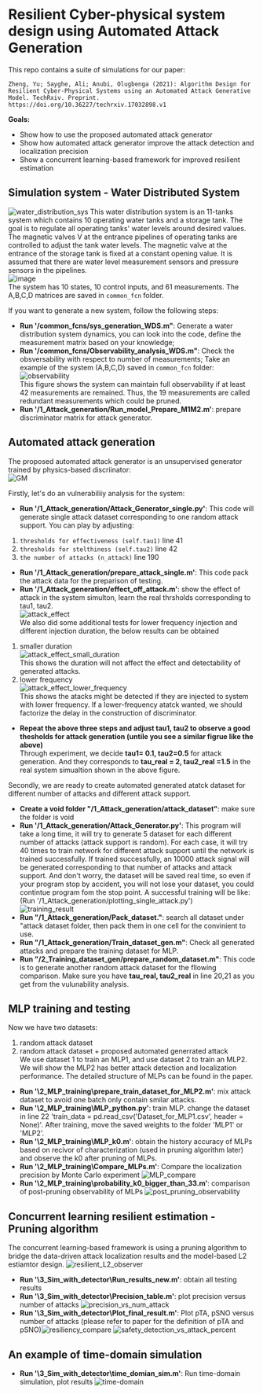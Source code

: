 # Resilient Cyber-physical system design using Automated Attack Generation

This repo contains a suite of simulations for our paper:
```
Zheng, Yu; Sayghe, Ali; Anubi, Olugbenga (2021): Algorithm Design for Resilient Cyber-Physical Systems using an Automated Attack Generative Model. TechRxiv. Preprint. https://doi.org/10.36227/techrxiv.17032898.v1 
```

**Goals:**
- Show how to use the proposed automated attack generator
- Show how automated attack generator improve the attack detection and localization precision
- Show a concurrent learning-based framework for improved resilient estimation 

## Simulation system - Water Distributed System
![water_distribution_sys](https://user-images.githubusercontent.com/36635562/160011533-44149d2e-43c4-482a-a2c6-857bbddde641.png)
This water distribution system is an 11-tanks system which contains 10 operating water tanks and a storage tank. The goal is to regulate all operating tanks' water levels around desired values. The magnetic valves V at the entrance pipelines of operating tanks are controlled to adjust the tank water levels. The magnetic valve at the entrance of the storage tank is fixed at a constant opening value. It is assumed that there are water level measurement sensors and pressure sensors in the pipelines. <br>
![image](https://user-images.githubusercontent.com/36635562/127782515-0093f227-5820-4f9f-833d-1b3d1a3a1ab7.png) <br>
The system has 10 states, 10 control inputs, and 61 measurements. The A,B,C,D matrices are saved in `common_fcn` folder. <br>

If you want to generate a new system, follow the following steps:
- **Run '/common_fcns/sys_generation_WDS.m"**: Generate a water distribution system dynamics, you can look into the code, define the measurement matrix based on your knowledge;
- **Run '/common_fcns/Observability_analysis_WDS.m"**: Check the obsversability with respect to number of measurements; Take an example of the system (A,B,C,D) saved in  `common_fcn` folder: <br>
![observability](https://user-images.githubusercontent.com/36635562/160013415-da7938e0-51be-4d58-b60c-a0f4eba4582f.png) <br>
This figure shows the system can maintain full observability if at least 42 measurements are remained. Thus, the 19 measurements are called redundant measurements which could be pruned.
- **Run '/1_Attack_generation/Run_model_Prepare_M1M2.m'**: prepare discriminator matrix for attack generator.

## Automated attack generation
The proposed automated attack generator is an unsupervised generator trained by physics-based discriinator: <br>
![GM](https://user-images.githubusercontent.com/36635562/160014073-44b53d3f-2b8f-4b7f-8a74-841dd64a8f2d.png)
 
Firstly, let's do an vulnerabiliiy analysis for the system:
- **Run '/1_Attack_generation/Attack_Generator_single.py'**: This code will generate single attack dataset corresponding to one random attack support. You can play by adjusting:
1. `thresholds for effectiveness (self.tau1)` line 41
2. `thresholds for stelthiness (self.tau2)` line 42
3. `the number of attacks (n_attack)`  line 190
- **Run '/1_Attack_generation/prepare_attack_single.m'**: This code pack the attack data for the preparison of testing.
- **Run '/1_Attack_generation/effect_off_attack.m'**: show the effect of attack in the system simulton, learn the real thrsholds corresponding to tau1, tau2. <br>
![attack_effect](https://user-images.githubusercontent.com/36635562/160015015-e60ceb22-73d2-435d-8860-5ac157723c2a.png)<br>
We also did some additional tests for lower frequency injection and different injection duration, the below results can be obtained
1. smaller duration <br>
![attack_effect_small_duration](https://user-images.githubusercontent.com/36635562/160017078-715896ca-b4d4-4d4d-aea8-3daef4c54fea.png) <br>
This shows the duration will not affect the effect and detectability of generated attacks.
2. lower frequency <br>
![attack_effect_lower_frequency](https://user-images.githubusercontent.com/36635562/160017101-27267c58-4dd3-4f71-8233-10d9eb771b58.png) <br>
This shows the atacks might be detected if they are injected to system with lower frequency. If a lower-frequency atatck wanted, we should factorize the delay in the construction of discriminator. 
- **Repeat the above three steps and adjust tau1, tau2 to observe a good thesholds for attack generation (untile you see a similar figrue like the above)** <br>
Through experiment, we decide **tau1= 0.1, tau2=0.5** for attack generation. And they corresponds to **tau_real = 2, tau2_real =1.5** in the real system simualtion shown in the above figure. <br>

Secondly, we are ready to create automated generated atatck dataset for different number of attacks and different attack support.
-  **Create a void folder "/1_Attack_generation/attack_dataset"**: make sure the folder is void
-  **Run '/1_Attack_generation/Attack_Generator.py'**: This program will take a long time, it will try to generate 5 dataset for each different number of attacks (attack support is random). For each case, it will try 40 times to train network for different attack support until the network is trained successfully. If trained successfully, an 10000 attack signal will be generated corresponding to that number of attacks and attack support. And don't worry, the dataset will be saved real time, so even if your program stop by accident, you will not lose your dataset, you could contintue program fom the stop point. A successful training will be like: (Run '/1_Attack_generation/plotting_single_attack.py') <br>
![training_result](https://user-images.githubusercontent.com/36635562/160016349-9b585b7d-3249-4bac-9ed2-b5c0b22f247d.png)
- **Run "/1_Attack_generation/Pack_dataset."**: search all dataset under "attack dataset folder, then pack them in one cell for the convinient to use.
- **Run "/1_Attack_generation/Train_dataset_gen.m"**: Check all generated attacks and prepare the training dataset for MLP.
- **Run "/2_Training_dataset_gen/prepare_random_dataset.m"**: This code is to generate another random attack dataset for the fllowing comparison. Make sure you have **tau_real, tau2_real** in line 20,21 as you get from the vulunability analysis.

## MLP training and testing
Now we have two datasets:
1. random attack dataset
2. random attack dataset + proposed automated generrated attack  
We use dataset 1 to train an MLP1, and use dataset 2 to train an MLP2. We will show the MLP2 has better attack detection and localization performance. The detailed structure of MLPs can be found in the paper. <br>

- **Run '\2_MLP_training\prepare_train_dataset_for_MLP2.m'**: mix attack dataset to avoid one batch only contain smilar attacks.
- **Run '\2_MLP_training\MLP_python.py'**: train MLP. change the dataset in line 22 'train_data = pd.read_csv('Dataset_for_MLP1.csv', header = None)'. After training, move the saved weights to the folder 'MLP1' or 'MLP2'.
- **Run '\2_MLP_training\MLP_k0.m'**: obtain the history accuracy of MLPs based on recivor of characterization (used in pruning algorithm later) and observe the k0 after pruning of MLPs.
- **Run '\2_MLP_training\Compare_MLPs.m'**: Compare the localization precision by Monte Carlo experiment
![MLP_compare](https://user-images.githubusercontent.com/36635562/160017981-10d3b168-ecdb-4ec2-8e1a-f84a8bb2f4a1.png)
- **Run '\2_MLP_training\probability_k0_bigger_than_33.m'**: comparison of post-pruning observability of MLPs
![post_pruning_observability](https://user-images.githubusercontent.com/36635562/160018008-f8a19854-77d8-4f14-81c6-e21726a35b6d.png)


## Concurrent learning resilient estimation - Pruning algorithm
The concurrent learning-based framework is using a pruning algorithm to bridge the data-driven attack localization results and the model-based L2 estiamtor design.
![resilient_L2_observer](https://user-images.githubusercontent.com/36635562/160018221-518aed3f-fffb-4bd8-9191-2df1f8fcedc4.png)

- **Run '\3_Sim_with_detector\Run_results_new.m'**: obtain all testing results 
- **Run '\3_Sim_with_detector\Precision_table.m'**: plot precision versus number of attacks
![precision_vs_num_attack](https://user-images.githubusercontent.com/36635562/160018502-ce4024b1-e2eb-4e18-9967-218a825f8f4b.png)
- **Run '\3_Sim_with_detector\Plot_final_result.m'**: Plot pTA, pSNO versus number of attacks (please refer to paper for the definition of pTA and pSNO)![resiliency_compare](https://user-images.githubusercontent.com/36635562/160018491-abe75148-b6e3-48a2-ab70-d7d56cddbce9.png)
![safety_detection_vs_attack_percent](https://user-images.githubusercontent.com/36635562/160018498-e0424e65-5cb7-457b-9ce2-062e1850753d.png)

## An example of time-domain simulation
- **Run '\3_Sim_with_detector\time_domian_sim.m'**: Run time-domain simulation, plot results
![time-domain](https://user-images.githubusercontent.com/36635562/160018570-b7340d43-5303-453b-b8a7-025ba5f601e7.png)
